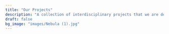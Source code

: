 ```yaml
---
title: "Our Projects"
description: "A collection of interdisciplinary projects that we are developing"
draft: false
bg_image: "images/Nebula (1).jpg"
---
```

